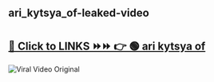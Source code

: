 
 ## ari_kytsya_of-leaked-video 

# <h2><a href="https://clipsfans.com/ari_kytsya_of&ref=git">🔗 Click to LINKS ⏩⏩ 👉 🟢 ari kytsya of </a></h2>

<a href="https://clipsfans.com/ari_kytsya_of&ref=git" rel="nofollow" data-target="animated-image.originalLink"><img src="https://i.ibb.co.com/xMMVF88/686577567.gif" alt="Viral Video Original" style="max-width: 100%; display: inline-block;" data-target="animated-image.originalImage"></a>
